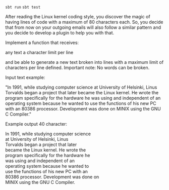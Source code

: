 

`sbt run`
`sbt test`

After reading the Linux kernel coding style, you discover the magic of having lines of code with a maximum of 80 characters each. So, you decide that from now on your outgoing emails will also follow a similar pattern and you decide to develop a plugin to help you with that.

Implement a function that receives:

any text
a character limit per line

and be able to generate a new text broken into lines with a maximum limit of characters per line defined. Important note: No words can be broken.

Input text example:

"In 1991, while studying computer science at University of Helsinki, Linus Torvalds began a project that later became the Linux kernel. He wrote the program specifically for the hardware he was using and independent of an operating system because he wanted to use the functions of his new PC with an 80386 processor. Development was done on MINIX using the GNU C Compiler."

Example output 40 character:

In 1991, while studying computer science<br>
at University of Helsinki, Linus<br>
Torvalds began a project that later<br>
became the Linux kernel. He wrote the<br>
program specifically for the hardware he<br>
was using and independent of an<br>
operating system because he wanted to<br>
use the functions of his new PC with an<br>
80386 processor. Development was done on<br>
MINIX using the GNU C Compiler.<br>

